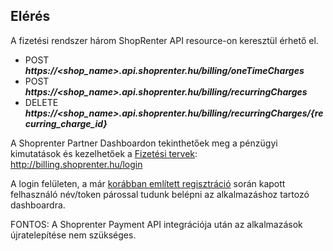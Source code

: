 ## Elérés

A fizetési rendszer három ShopRenter API resource-on keresztül érhető el.
- POST _**https://<shop_name>.api.shoprenter.hu/billing/oneTimeCharges**_
- POST _**https://<shop_name>.api.shoprenter.hu/billing/recurringCharges**_
- DELETE _**https://<shop_name>.api.shoprenter.hu/billing/recurringCharges/{recurring_charge_id}**_

A Shoprenter Partner Dashboardon tekinthetőek meg a pénzügyi kimutatások és kezelhetőek a [Fizetési tervek](../docs/plan.md):
http://billing.shoprenter.hu/login

A login felületen, a már [korábban említett regisztráció](../docs/settings.md) során kapott felhasználó név/token párossal tudunk belépni az alkalmazáshoz tartozó dashboardra.

FONTOS: A Shoprenter Payment API integrációja után az alkalmazások újratelepítése nem szükséges.
